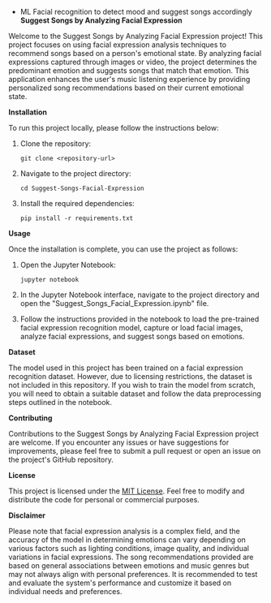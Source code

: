 - ML Facial recognition to detect mood and suggest songs accordingly
**Suggest Songs by Analyzing Facial Expression**

Welcome to the Suggest Songs by Analyzing Facial Expression project! This project focuses on using facial expression analysis techniques to recommend songs based on a person's emotional state. By analyzing facial expressions captured through images or video, the project determines the predominant emotion and suggests songs that match that emotion. This application enhances the user's music listening experience by providing personalized song recommendations based on their current emotional state.

**Installation**

To run this project locally, please follow the instructions below:

1. Clone the repository:
   ```
   git clone <repository-url>
   ```

2. Navigate to the project directory:
   ```
   cd Suggest-Songs-Facial-Expression
   ```

3. Install the required dependencies:
   ```
   pip install -r requirements.txt
   ```
   
**Usage**

Once the installation is complete, you can use the project as follows:

1. Open the Jupyter Notebook:
   ```
   jupyter notebook
   ```

2. In the Jupyter Notebook interface, navigate to the project directory and open the "Suggest_Songs_Facial_Expression.ipynb" file.

3. Follow the instructions provided in the notebook to load the pre-trained facial expression recognition model, capture or load facial images, analyze facial expressions, and suggest songs based on emotions.

**Dataset**

The model used in this project has been trained on a facial expression recognition dataset. However, due to licensing restrictions, the dataset is not included in this repository. If you wish to train the model from scratch, you will need to obtain a suitable dataset and follow the data preprocessing steps outlined in the notebook.

**Contributing**

Contributions to the Suggest Songs by Analyzing Facial Expression project are welcome. If you encounter any issues or have suggestions for improvements, please feel free to submit a pull request or open an issue on the project's GitHub repository.

**License**

This project is licensed under the [MIT License](https://opensource.org/licenses/MIT). Feel free to modify and distribute the code for personal or commercial purposes.

**Disclaimer**

Please note that facial expression analysis is a complex field, and the accuracy of the model in determining emotions can vary depending on various factors such as lighting conditions, image quality, and individual variations in facial expressions. The song recommendations provided are based on general associations between emotions and music genres but may not always align with personal preferences. It is recommended to test and evaluate the system's performance and customize it based on individual needs and preferences.
